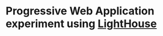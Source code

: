 # Progressive Web Application experiment using [LightHouse](https://github.com/GoogleChrome/lighthouse) #